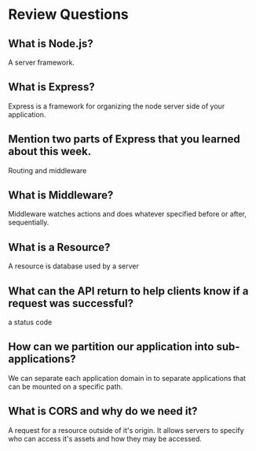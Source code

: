 # Review Questions

## What is Node.js?

A server framework.

## What is Express?

Express is a framework for organizing the node server side of your application.

## Mention two parts of Express that you learned about this week.

Routing and middleware

## What is Middleware?

Middleware watches actions and does whatever specified before or after, sequentially.

## What is a Resource?

A resource is database used by a server

## What can the API return to help clients know if a request was successful?

a status code

## How can we partition our application into sub-applications?

We can separate each application domain in to separate applications that can be mounted on a specific path.

## What is CORS and why do we need it?

A request for a resource outside of it's origin. It allows servers to specify who can access it's assets and how they may be accessed.
